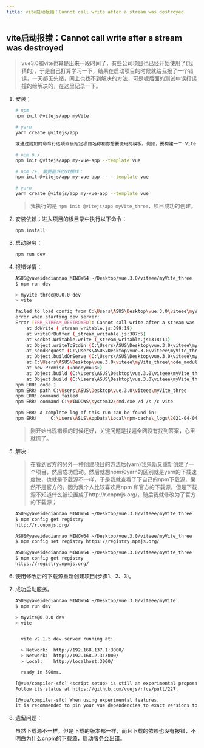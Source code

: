 ```yaml
---
title: vite启动报错：Cannot call write after a stream was destroyed
---
```


## vite启动报错：Cannot call write after a stream was destroyed

> vue3.0和vite也算是出来一段时间了，有些公司项目也已经开始使用了(我猜的)，于是自己打算学习一下，结果在启动项目的时候就给我报了一个错误，一天都无头绪，网上也找不到解决的方法，可是呢后面的测试中误打误撞的给解决的，在这里记录一下。

1. 安装；

   ```bash
   # npm
   npm init @vitejs/app myVite
   
   # yarn
   yarn create @vitejs/app
   
   或通过附加的命令行选项直接指定项目名称和你想要使用的模板。例如，要构建一个 Vite + Vue 项目，运行:
   
   # npm 6.x
   npm init @vitejs/app my-vue-app --template vue
   
   # npm 7+, 需要额外的双横线：
   npm init @vitejs/app my-vue-app -- --template vue
   
   # yarn
   yarn create @vitejs/app my-vue-app --template vue
   ```

   > 我执行的是 `npm init @vitejs/app myVite_three`，项目成功的创建。

2. 安装依赖；进入项目的根目录中执行以下命令：

   ```bash
   npm install
   ```

3. 启动服务：

   ```bash
   npm run dev
   ```

4. 报错详情：

   ```bash
   ASUS@yaweidediannao MINGW64 ~/Desktop/vue.3.0/viteee/myVite_three
   $ npm run dev
   
   > myvite-three@0.0.0 dev
   > vite
   
   failed to load config from C:\Users\ASUS\Desktop\vue.3.0\viteee\myVite_three\vite.config.js
   error when starting dev server:
   Error [ERR_STREAM_DESTROYED]: Cannot call write after a stream was destroyed
       at doWrite (_stream_writable.js:399:19)
       at writeOrBuffer (_stream_writable.js:387:5)
       at Socket.Writable.write (_stream_writable.js:318:11)
       at Object.writeToStdin (C:\Users\ASUS\Desktop\vue.3.0\viteee\myVite_three\node_modules\esbuild\lib\main.js:1413:19)
       at sendRequest (C:\Users\ASUS\Desktop\vue.3.0\viteee\myVite_three\node_modules\esbuild\lib\main.js:576:14)
       at Object.buildOrServe (C:\Users\ASUS\Desktop\vue.3.0\viteee\myVite_three\node_modules\esbuild\lib\main.js:1044:11)
       at C:\Users\ASUS\Desktop\vue.3.0\viteee\myVite_three\node_modules\esbuild\lib\main.js:1444:17
       at new Promise (<anonymous>)
       at Object.build (C:\Users\ASUS\Desktop\vue.3.0\viteee\myVite_three\node_modules\esbuild\lib\main.js:1443:14)
       at Object.build (C:\Users\ASUS\Desktop\vue.3.0\viteee\myVite_three\node_modules\esbuild\lib\main.js:1334:51)
   npm ERR! code 1
   npm ERR! path C:\Users\ASUS\Desktop\vue.3.0\viteee\myVite_three
   npm ERR! command failed
   npm ERR! command C:\WINDOWS\system32\cmd.exe /d /s /c vite
   
   npm ERR! A complete log of this run can be found in:
   npm ERR!     C:\Users\ASUS\AppData\Local\npm-cache\_logs\2021-04-04T06_57_46_748Z-debug.log
   
   ```

   > 刚开始出现错误的时候还好，关键问题是找遍全网没有找到答案，心里就慌了。

5. 解决：

   > 在看到官方的另外一种创建项目的方法后(yarn)我果断又重新创建了一个项目，然后成功启动。然后就想npm和yarn的区别就是yarn的下载速度快，也就是下载源不一样，于是我就查看了下自己的npm下载源，果然不是官方的。因为我个人比较喜欢用npm 和官方的下载源，但是下载源不知道什么被设置成了http://r.cnpmjs.org/，随后我就修改为了官方的下载源；

   ```bash
   ASUS@yaweidediannao MINGW64 ~/Desktop/vue.3.0/viteee/myVite_three
   $ npm config get registry
   http://r.cnpmjs.org/
   
   ASUS@yaweidediannao MINGW64 ~/Desktop/vue.3.0/viteee/myVite_three
   $ npm config set registry https://registry.npmjs.org/
   
   ASUS@yaweidediannao MINGW64 ~/Desktop/vue.3.0/viteee/myVite_three
   $ npm config get registry
   https://registry.npmjs.org/
   
   ```

6. 使用修改后的下载源重新创建项目(步骤1、2、3)。

7. 成功启动服务。

   ```bash
   ASUS@yaweidediannao MINGW64 ~/Desktop/vue.3.0/viteee/myVite
   $ npm run dev
   
   > myvite@0.0.0 dev
   > vite
   
   
     vite v2.1.5 dev server running at:
   
     > Network:  http://192.168.137.1:3000/
     > Network:  http://192.168.2.3:3000/
     > Local:    http://localhost:3000/
   
     ready in 590ms.
   
   [@vue/compiler-sfc] <script setup> is still an experimental proposal.
   Follow its status at https://github.com/vuejs/rfcs/pull/227.
   
   [@vue/compiler-sfc] When using experimental features,
   it is recommended to pin your vue dependencies to exact versions to avoid breakage.
   
   ```

8. 遗留问题：

   虽然下载源不一样，但是下载的版本都一样，而且下载的依赖也没有报错，不明白为什么cnpm的下载源，启动服务会出错。